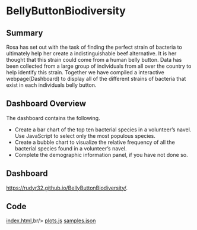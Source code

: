 # BellyButtonBiodiversity
## Summary
Rosa has set out with the task of finding the perfect strain of bacteria to ultimately help her create a indistinguishable beef alternative.  It is her thought that this strain could come from a human belly button.  Data has been collected from a large group of individuals from all over the country to help identify this strain.  Together we have compiled a interactive webpage(Dashboard) to display all of the different strains of bacteria that exist in each individuals belly button.

## Dashboard Overview
The dashboard contains the following.<br/>
-  Create a bar chart of the top ten bacterial species in a volunteer’s navel. Use JavaScript to select only the most populous species.<br/>
-  Create a bubble chart to visualize the relative frequency of all the bacterial species found in a volunteer’s navel.<br/>
-  Complete the demographic information panel, if you have not done so.<br/>
## Dashboard
https://rudyr32.github.io/BellyButtonBiodiversity/.

## Code
[index.html](https://github.com/RudyR32/BellyButtonBiodiversity/blob/master/index.html),br/>
[plots.js](https://github.com/RudyR32/BellyButtonBiodiversity/blob/master/plots.js)
[samples.json](https://github.com/RudyR32/BellyButtonBiodiversity/blob/master/samples.json)
